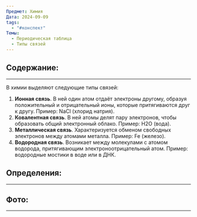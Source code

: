 ```yaml
---
Предмет: Химия
Дата: 2024-09-09
tags:
  - "#конспект"
Темы:
  - Периодическая таблица
  - Типы связей
---
```

## Содержание:
---
В химии выделяют следующие типы связей:
1. **Ионная связь**. В ней один атом отдаёт электроны другому, образуя положительный и отрицательный ионы, которые притягиваются друг к другу. Пример: NaCl (хлорид натрия).
2. **Ковалентная связь**. В ней атомы делят пару электронов, чтобы образовать общий электронный облако. Пример: H2O (вода).
3. **Металлическая связь**. Характеризуется обменом свободных электронов между атомами металла. Пример: Fe (железо).
4. **Водородная связь**. Возникает между молекулами с атомом водорода, притягивающим электроноотрицательный атом. Пример: водородные мостики в воде или в ДНК.
## Определения:
---

## Фото:
---
